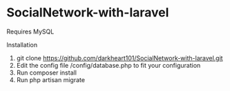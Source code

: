 # SocialNetwork-with-laravel

Requires MySQL

Installation
1. git clone https://github.com/darkheart101/SocialNetwork-with-laravel.git
2. Edit the config file /config/database.php to fit your configuration
3. Run composer install
4. Run php artisan migrate


